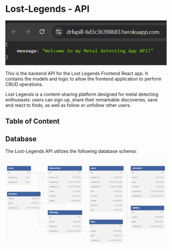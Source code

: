 # Lost-Legends - API

![welcome message](./docs/wmessage.png)

This is the backend API for the Lost Legends Frontend React app. It contains the models and logic to allow the frontend application to perform CRUD operations.

Lost Legends is a content-sharing platform designed for metal detecting enthusiasts: users can sign up, share their remarkable discoveries, save and react to finds, as well as follow or unfollow other users.


## Table of Content

## Database
The Lost-Legends API utilizes the following database schema:

![database schema](./docs/db.png)
